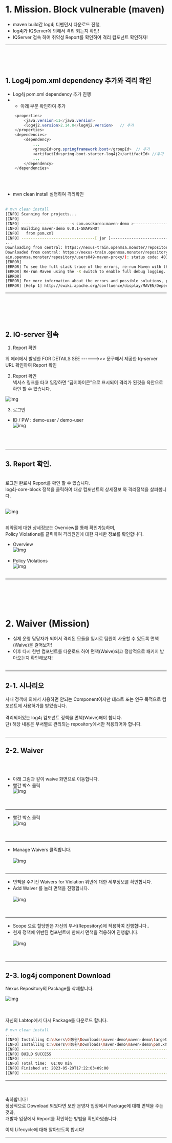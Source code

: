 # 1. Mission. Block vulnerable (maven)
* maven build간 log4j 디펜던시 다운로드 진행,
* log4j가 IQServer에 의해서 격리 되는지 확인! 
* IQServer 접속 하여 취약성 Report를 확인하여 격리 컴포넌트 확인하자! 
---
<br><br><br>
## 1. Log4j pom.xml dependency 추가와 격리 확인
* Log4j pom.xml dependency 추가 진행 
* * 아래 부분 확인하여 추가
``` java
	<properties>
		<java.version>11</java.version>
		<log4j2.version>2.14.0</log4j2.version>   // 추가
	</properties>
	<dependencies>
        <dependency>
            ...
            <groupId>org.springframework.boot</groupId>  // 추가
            <artifactId>spring-boot-starter-log4j2</artifactId> //추가
            ...
        </dependency>
	</dependencies>

```
<br><br>
* mvn clean install 실행하여 격리확인 <br><br>
``` bash
# mvn clean install 
[INFO] Scanning for projects...
[INFO] 
[INFO] ----------------------< com.osckorea:maven-demo >-----------------------
[INFO] Building maven-demo 0.0.1-SNAPSHOT
[INFO]   from pom.xml
[INFO] --------------------------------[ jar ]---------------------------------
...
Downloading from central: https://nexus-train.openmsa.monster/repository/users049-maven-proxy/org/apache/apache/21/apache-21.pom
Downloaded from central: https://nexus-train.openmsa.monster/repository/users049-maven-proxy/org/apache/apache/21/apache-21.pom (17 kB at 56 kB/s)
ain.openmsa.monster/repository/users049-maven-proxy/): status code: 403, reason phrase: -------------------->>> REQUESTED ITEM IS QUARANTINED -------------------->>> FOR DETAILS SEE ------>>> http://iq-train.openmsa.monster:8070/ui/links/repositories/quarantinedComponent/OTBhYmNlODc3YzJkNDlhOGJmZDE2OGFmMWQ0MjU5ZTQ <<<------ (403) -> [Help 1]
[ERROR]
[ERROR] To see the full stack trace of the errors, re-run Maven with the -e switch.
[ERROR] Re-run Maven using the -X switch to enable full debug logging.
[ERROR]
[ERROR] For more information about the errors and possible solutions, please read the following articles:
[ERROR] [Help 1] http://cwiki.apache.org/confluence/display/MAVEN/DependencyResolutionException
```
---



<br><br><br><br>
## 2. IQ-server 접속
1.  Report 확인 

위 에러에서 발생한 FOR DETAILS SEE ------>>>  문구에서 제공한 Iq-server URL 확인하여 Report 확인 


2. Report 확인 <br>
넥서스 링크를 타고 입장하면 “금지아이콘”으로 표시되어 격리가 된것을 육안으로 확인 할 수 있습니다.

![img](https://github.com/OSCKOREA-WORKSHOP/NEXUS-FIREWALL-202306/blob/master/img/nexus_fw_img/1-nexus-repo-quarantine-icon.png)

3. 로그인
* ID / PW : demo-user / demo-user <br>
![img](https://github.com/OSCKOREA-WORKSHOP/NEXUS-FIREWALL-202306/blob/master/img/iq-server-login.png)
<br><br><br><br>
---
## 3. Report 확인.
<br> 
로그인 완료시 Report를 확인 할 수 있습니다.<br>
log4j-core-block 정책을 클릭하여 대상 컴포넌트의 상세정보 와 격리정책을 살펴봅니다. <br><br>

![img](https://github.com/OSCKOREA-WORKSHOP/NEXUS-FIREWALL-202306/blob/master/img/nexus_fw_img/2-iqserver-report.png) <br><br>

취약점에 대한 상세정보는 Overview를 통해 확인가능하며,   
Policy Violations를 클릭하여 격리원인에 대한 자세한 정보를 확인합니다.
* Overview <br>
![img](https://github.com/OSCKOREA-WORKSHOP/NEXUS-FIREWALL-202306/blob/master/img/nexus_fw_img/3-report-overview.png) <br><br>
* Policy Violations <br>
![img](https://github.com/OSCKOREA-WORKSHOP/NEXUS-FIREWALL-202306/blob/master/img/nexus_fw_img/4-policy-violations.png) <br><br>

---

<br><br><br><br>
# 2. Waiver (Mission)
* 실제 운영 담당자가 되어서 격리된 모듈을 임시로 팀원이 사용할 수 있도록 면책(Waive)을 걸어보자!
* 이후 다시 한번 컴포넌트를 다운로드 하여 면책(Waive)되고 정상적으로 패키지 받아오는지 확인해보자!
<br><br>

---

## 2-1. 시나리오

사내 정책에 의해서 사용하면 안되는 Component이지만 테스트 또는 연구 목적으로 컴포넌트에 사용허가를 받았습니다. <br><br>
격리되어있는 log4j 컴포넌트 정책을 면책(Waive)해야 합니다.<br>
단) 해당 내용은 부서별로 관리되는 repository에서만 적용되어야 합니다. <br><br>

---

## 2-2. Waiver
<br><br>

* 아래 그림과 같이 waive 화면으로 이동합니다. <br>
* 빨간 박스 클릭 <br>
![img](https://github.com/OSCKOREA-WORKSHOP/NEXUS-FIREWALL-202306/blob/master/img/nexus_fw_img/2-iqserver-report.png) <br><br><br>

---

* 빨간 박스 클릭 <br>
![img](https://github.com/OSCKOREA-WORKSHOP/NEXUS-FIREWALL-202306/blob/master/img/nexus_fw_img/4-policy-violations.png) <br><br><br>

---

* Manage Waivers 클릭합니다. <br><br>
![img](https://github.com/OSCKOREA-WORKSHOP/NEXUS-FIREWALL-202306/blob/master/img/nexus_fw_img/5-manage-waivers.png) <br><br>

---

* 면책을 주기전 Waivers for Violation 위반에 대한 세부정보를 확인합니다.
* Add Waiver 를 눌러 면책을 진행합니다. <br><br>
![img](https://github.com/OSCKOREA-WORKSHOP/NEXUS-FIREWALL-202306/blob/master/img/nexus_fw_img/6-add-waiver.png) <br><br><br>

---

* Scope 으로 할당받은 자신의 부서(Repository)에 적용하여 진행합니다..
* 현재 정책에 위반된 컴포넌트에 한해서 면책을 적용하여 진행합니다.<br><br>
![img](https://github.com/OSCKOREA-WORKSHOP/NEXUS-FIREWALL-202306/blob/master/img/nexus_fw_img/7-wavie-create.png) <br><br><br>


---

## 2-3. log4j component Download

Nexus Repository의 Package를 삭제합니다.

![img](https://github.com/OSCKOREA-WORKSHOP/NEXUS-FIREWALL-202306/blob/master/img/nexus_fw_img/8-log4j-dependency-remove.png) <br><br><br>

자신의 Labtop에서 다시 Package를 다운로드 합니다.

``` bash
# mvn clean install
...
[INFO] Installing C:\Users\이동원\Downloads\maven-demo\maven-demo\target\maven-demo-0.0.1-SNAPSHOT.jar to C:\Users\이동원\.m2\repository\com\osckorea\maven-demo\0.0.1-SNAPSHOT\maven-demo-0.0.1-SNAPSHOT.jar
[INFO] Installing C:\Users\이동원\Downloads\maven-demo\maven-demo\pom.xml to C:\Users\이동원\.m2\repository\com\osckorea\maven-demo\0.0.1-SNAPSHOT\maven-demo-0.0.1-SNAPSHOT.pom
[INFO] ------------------------------------------------------------------------
[INFO] BUILD SUCCESS
[INFO] ------------------------------------------------------------------------
[INFO] Total time:  01:00 min
[INFO] Finished at: 2023-05-29T17:22:03+09:00
[INFO] ------------------------------------------------------------------------
```

---
<br><br>
축하합니다 !<br> 
정상적으로 Download 되었다면 보안 운영자 입장에서 Package에 대해 면책을 주는것과,<br>
개발자 입장에서 Report를 확인하는 방법을 확인하였습니다.

이제 Lifecycle에 대해 알아보도록 합시다!




---
